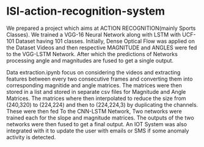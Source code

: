 # ISI-action-recognition-system
We prepared a project which aims at ACTION RECOGNITION(mainly Sports Classes). We trained a VGG-16 Neural Network along with LSTM with UCF-101 Dataset having 101 classes. Initially, Dense Optical Flow was applied on the Dataset Videos and then respective MAGNITUDE and ANGLES were fed to the VGG-LSTM Network. After which the predictions of Networks processing angle and magnitudes are fused to get a single output.

Data extraction.ipynb focus on considering the videos and extracting features between every two consecutive frames and converting them into corresponding magnitide and angle matrices.
The matrices were then stored in a list and stored in separate csv files for Magnitude and Angle Matrices. 
The matrices where then interpolated to reduce the size from (240,320) to (224,224) and then to (224,224,3) by duplicating the channels.
These were then fed To the CNN-LSTM Network, Two networks were trained each for the slope and magnitude matrices.
The outputs of the two networks were then fused to get a final output.
An IOT System was also integrated with it to update the user with emails or SMS if some anomaly activity is detected.
